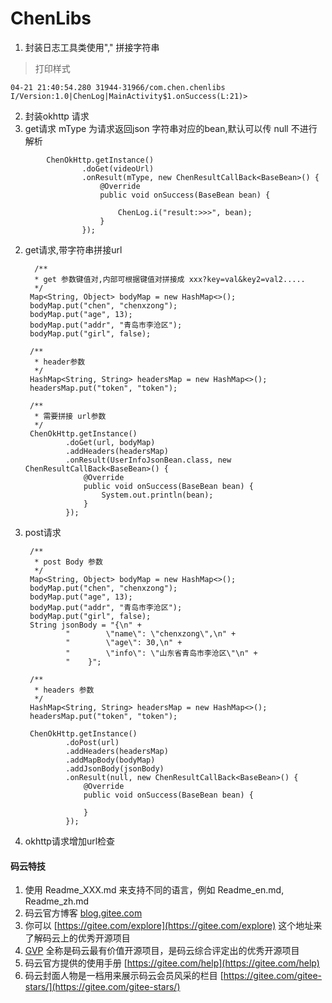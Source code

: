 # ChenLibs

1. 封装日志工具类使用"," 拼接字符串

> 打印样式
```
04-21 21:40:54.280 31944-31966/com.chen.chenlibs I/Version:1.0|ChenLog|MainActivity$1.onSuccess(L:21)>
```


2. 封装okhttp 请求 
1. get请求
mType 为请求返回json 字符串对应的bean,默认可以传 null 不进行解析

```
        ChenOkHttp.getInstance()
                .doGet(videoUrl)
                .onResult(mType, new ChenResultCallBack<BaseBean>() {
                    @Override
                    public void onSuccess(BaseBean bean) {

                        ChenLog.i("result:>>>", bean);
                    }
                });
```


2. get请求,带字符串拼接url

         /**
         * get 参数键值对,内部可根据键值对拼接成 xxx?key=val&key2=val2.....
         */
        Map<String, Object> bodyMap = new HashMap<>();
        bodyMap.put("chen", "chenxzong");
        bodyMap.put("age", 13);
        bodyMap.put("addr", "青岛市李沧区");
        bodyMap.put("girl", false);

        /**
         * header参数
         */
        HashMap<String, String> headersMap = new HashMap<>();
        headersMap.put("token", "token");

        /**
         * 需要拼接 url参数
         */
        ChenOkHttp.getInstance()
                .doGet(url, bodyMap)
                .addHeaders(headersMap)
                .onResult(UserInfoJsonBean.class, new ChenResultCallBack<BaseBean>() {
                    @Override
                    public void onSuccess(BaseBean bean) {
                        System.out.println(bean);
                    }
                });



3. post请求


        /**
         * post Body 参数
         */
        Map<String, Object> bodyMap = new HashMap<>();
        bodyMap.put("chen", "chenxzong");
        bodyMap.put("age", 13);
        bodyMap.put("addr", "青岛市李沧区");
        bodyMap.put("girl", false);
        String jsonBody = "{\n" +
                "        \"name\": \"chenxzong\",\n" +
                "        \"age\": 30,\n" +
                "        \"info\": \"山东省青岛市李沧区\"\n" +
                "    }";

        /**
         * headers 参数
         */
        HashMap<String, String> headersMap = new HashMap<>();
        headersMap.put("token", "token");

        ChenOkHttp.getInstance()
                .doPost(url)
                .addHeaders(headersMap)
                .addMapBody(bodyMap)
                .addJsonBody(jsonBody)
                .onResult(null, new ChenResultCallBack<BaseBean>() {
                    @Override
                    public void onSuccess(BaseBean bean) {

                    }
                });



3. okhttp请求增加url检查



#### 码云特技

1.  使用 Readme\_XXX.md 来支持不同的语言，例如 Readme\_en.md, Readme\_zh.md
2.  码云官方博客 [blog.gitee.com](https://blog.gitee.com)
3.  你可以 [https://gitee.com/explore](https://gitee.com/explore) 这个地址来了解码云上的优秀开源项目
4.  [GVP](https://gitee.com/gvp) 全称是码云最有价值开源项目，是码云综合评定出的优秀开源项目
5.  码云官方提供的使用手册 [https://gitee.com/help](https://gitee.com/help)
6.  码云封面人物是一档用来展示码云会员风采的栏目 [https://gitee.com/gitee-stars/](https://gitee.com/gitee-stars/)
